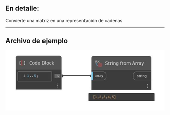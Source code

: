 ## En detalle:
Convierte una matriz en una representación de cadenas
___
## Archivo de ejemplo

![String from Array](./CoreNodeModels.FromArray_img.jpg)

